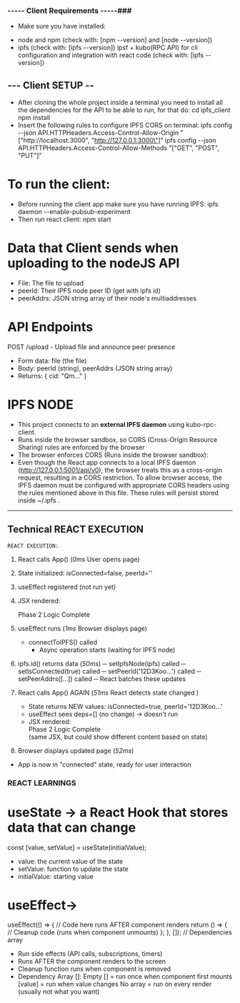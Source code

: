 ### ----- Client Requirements -----###
- Make sure you have installed:
*   node and npm (check with: [npm --version] and [node --version])
*   ipfs (check with: [ipfs --version])
ipsf + kubo(RPC API) for cli configuration and integration with react code (check with: [ipfs --version])

## --- Client SETUP -- ##
*   After cloning the whole project inside a terminal you need to install all the dependencies for the API to be able to run, for that do:
cd ipfs_client
npm install
*   Insert the following rules to configure IPFS CORS on terminal:
ipfs config --json API.HTTPHeaders.Access-Control-Allow-Origin "[\"http://localhost:3000\", \"http://127.0.0.1:3000\"]"
ipfs config --json API.HTTPHeaders.Access-Control-Allow-Methods "[\"GET\", \"POST\", \"PUT\"]"

# To run the client:
- Before running the client app make sure you have running IPFS:
ipfs daemon --enable-pubsub-experiment
- Then run react client:
npm start

# Data that Client sends when uploading to the nodeJS API
   * File: The file to upload
   * peerId: Their IPFS node peer ID (get with ipfs id)
   * peerAddrs: JSON string array of their node's multiaddresses

# API Endpoints
POST /upload - Upload file and announce peer presence
   * Form data: file (the file)
   * Body: peerId (string), peerAddrs (JSON string array)
   * Returns: { cid: "Qm..." }

# IPFS NODE
* This project connects to an **external IPFS daemon**  using kubo-rpc-client.
* Runs inside the browser sandbox, so CORS (Cross-Origin Resource Sharing) rules are enforced by the browser
* The browser enforces CORS (Runs inside the browser sandbox):
* Even though the React app connects to a local IPFS daemon (http://127.0.0.1:5001/api/v0), the browser treats this as a cross-origin request, resulting in a CORS restriction.
To allow browser access, the IPFS daemon must be configured with appropriate CORS headers using the rules mentioned above in this file. These rules will persist stored inside ~/.ipfs .

------------------------------------------------------------------

## Technical REACT EXECUTION
    REACT EXECUTION:
1. React calls App() (*0ms* User opens page)
2. State initialized: isConnected=false, peerId=''
3. useEffect registered (not run yet)
4. JSX rendered: <div>Phase 2 Logic Complete</div>

5. useEffect runs (*1ms* Browser displays page)
    - connectToIPFS() called
        - Async operation starts (waiting for IPFS node)

6. ipfs.id() returns data (*50ms*)
─ setIpfsNode(ipfs) called
─ setIsConnected(true) called
─ setPeerId('12D3Koo...') called
─ setPeerAddrs([...]) called
    ─ React batches these updates

7. React calls App() AGAIN (*51ms* React detects state changed  )
    - State returns NEW values: isConnected=true, peerId='12D3Koo...'
    - useEffect sees deps=[] (no change) → doesn't run
    - JSX rendered: <div>Phase 2 Logic Complete</div>
(same JSX, but could show different content based on state)

8. Browser displays updated page (*52ms*)
- App is now in "connected" state, ready for user interaction

### REACT LEARNINGS

# useState -> a React Hook that stores data that can change
const [value, setValue] = useState(initialValue);
- value: the current value of the state
- setValue: function to update the state
- initialValue: starting value

# useEffect->
useEffect(() => {
// Code here runs AFTER component renders
return () => {
    // Cleanup code (runs when component unmounts)
};
}, []); // Dependencies array
- Run side effects (API calls, subscriptions, timers)
- Runs AFTER the component renders to the screen
- Cleanup function runs when component is removed
- Dependency Array []:
Empty [] = run once when component first mounts
[value] = run when value changes
No array = run on every render (usually not what you want)

